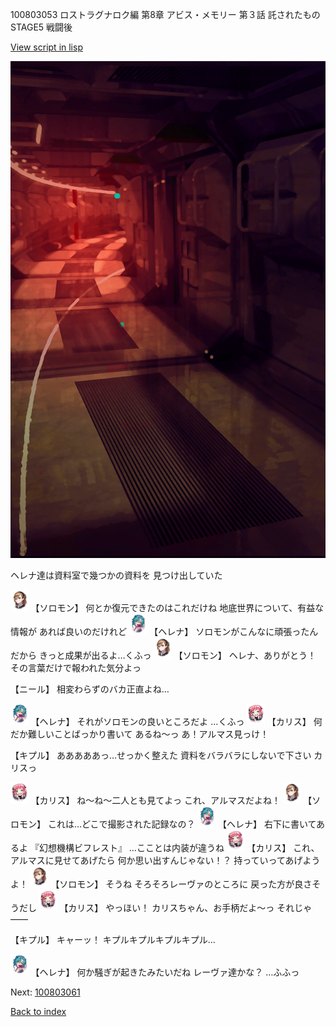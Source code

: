 100803053 ロストラグナロク編 第8章 アビス・メモリー 第３話 託されたもの　STAGE5 戦闘後

[View script in lisp](../scripts/100803053.txt)

![red_corridor.png](../images/backgrounds/red_corridor.png)

ヘレナ達は資料室で幾つかの資料を
見つけ出していた

<img src="../images/units/3503111.png" alt="3503111.png" height="34"/>
【ソロモン】
何とか復元できたのはこれだけね
地底世界について、有益な情報が
あれば良いのだけれど

<img src="../images/units/3302811.png" alt="3302811.png" height="34"/>
【ヘレナ】
ソロモンがこんなに頑張ったんだから
きっと成果が出るよ…くふっ

<img src="../images/units/3503111.png" alt="3503111.png" height="34"/>
【ソロモン】
ヘレナ、ありがとう！
その言葉だけで報われた気分よっ

【ニール】
相変わらずのバカ正直よね…

<img src="../images/units/3302811.png" alt="3302811.png" height="34"/>
【ヘレナ】
それがソロモンの良いところだよ
…くふっ

<img src="../images/units/3602511.png" alt="3602511.png" height="34"/>
【カリス】
何だか難しいことばっかり書いて
あるね～っ
あ！アルマス見っけ！

【キプル】
あああああっ…せっかく整えた
資料をバラバラにしないで下さい
カリスっ

<img src="../images/units/3602511.png" alt="3602511.png" height="34"/>
【カリス】
ね～ね～二人とも見てよっ
これ、アルマスだよね！

<img src="../images/units/3503111.png" alt="3503111.png" height="34"/>
【ソロモン】
これは…どこで撮影された記録なの？

<img src="../images/units/3302811.png" alt="3302811.png" height="34"/>
【ヘレナ】
右下に書いてあるよ
『幻想機構ビフレスト』
…こことは内装が違うね

<img src="../images/units/3602511.png" alt="3602511.png" height="34"/>
【カリス】
これ、アルマスに見せてあげたら
何か思い出すんじゃない！？
持っていってあげようよ！

<img src="../images/units/3503111.png" alt="3503111.png" height="34"/>
【ソロモン】
そうね
そろそろレーヴァのところに
戻った方が良さそうだし

<img src="../images/units/3602511.png" alt="3602511.png" height="34"/>
【カリス】
やっほい！
カリスちゃん、お手柄だよ～っ
それじゃ――

【キプル】
キャーッ！
キプルキプルキプルキプル…

<img src="../images/units/3302811.png" alt="3302811.png" height="34"/>
【ヘレナ】
何か騒ぎが起きたみたいだね
レーヴァ達かな？
…ふふっ

Next: [100803061](100803061.md)

[Back to index](index.md)
